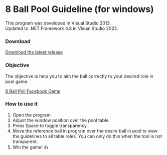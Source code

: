 # 8 Ball Pool Guideline (for windows)

This program was developed in Visual Studio 2013.<br>
Updated to .NET Framework 4.8 in Visual Studio 2022.

### Download

[Download the latest release](https://github.com/BiSaXa/8BallPoolGuidelines/releases)

### Objective

The objective is help you to aim the ball correctly to your desired role in pool game.

[8 Ball Poll Facebook Game](https://apps.facebook.com/livepool/)

### How to use it

1. Open the program
2. Adjust the window position over the pool table
3. Press Space to toggle transparency.
4. Move the reference ball in program over the desire ball in pool to view the guidelines to all table roles. You can only do this when the tool is not transparent.
5. Win the game! :+1:
